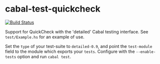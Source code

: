 cabal-test-quickcheck
=====================

[![Build Status](https://secure.travis-ci.org/zmthy/cabal-test-quickcheck.svg)](http://travis-ci.org/zmthy/cabal-test-quickcheck)

Support for QuickCheck with the 'detailed' Cabal testing interface. See
`test/Example.hs` for an example of use.

Set the `type` of your test-suite to `detailed-0.9`, and point the
`test-module` field to the module which exports your `tests`. Configure
with the `--enable-tests` option and run `cabal test`.
